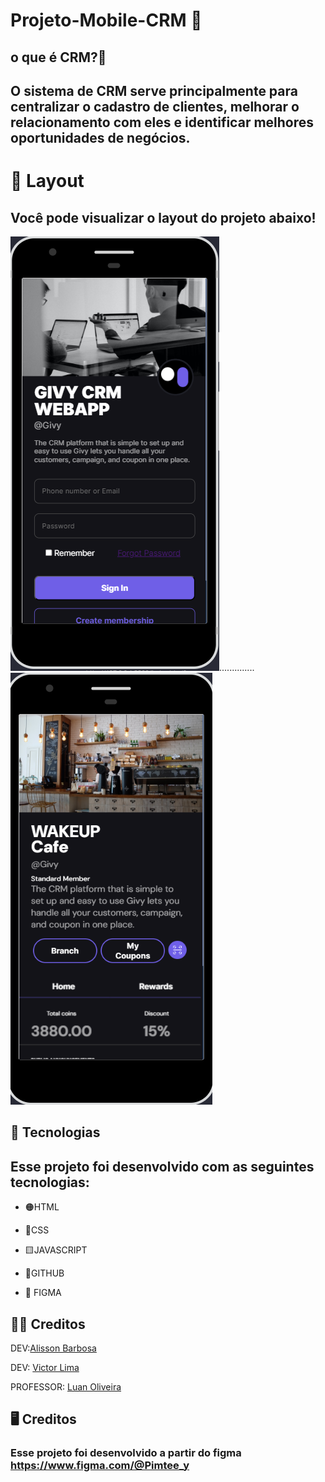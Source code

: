 #  Projeto-Mobile-CRM 📲

## o que é CRM?🤔

## O sistema de CRM serve principalmente para centralizar o cadastro de clientes, melhorar o relacionamento com eles e identificar melhores oportunidades de negócios.




# 🎨 Layout

## Você pode visualizar o layout do projeto abaixo!

![](./assets/img/print2.png)..............![](./assets/img/print.png)

## 🔎 Tecnologias

## Esse projeto foi desenvolvido com as seguintes tecnologias:

- 🟠HTML 
 
- 🔷CSS

- 🟨JAVASCRIPT

- 🔻GITHUB

-  📌 FIGMA

## 🧑‍💻 Creditos

DEV:[Alisson Barbosa](https://github.com/Alysson-b)

DEV: [Victor Lima](https://github.com/t1viktor)

PROFESSOR: [Luan Oliveira](https://www.linkedin.com/in/luanpdd/)

## 🖥️ Creditos 

### Esse projeto foi desenvolvido a partir do figma https://www.figma.com/@Pimtee_y